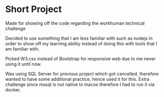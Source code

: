 # Short Project
Made for showing off the code regarding the workhuman technical challenge

Decided to use something that I am less familiar with such as nodejs in order to show off my learning ability instead of doing this with tools that I am familiar with.

Picked W3.css instead of Bootstrap for responsive web due to me never using it until now.

Was using SQL Server for previous project which got cancelled, therefore wanted to have some additional practice, hence used it for this. Extra challenge since mssql is not native to macos therefore I had to run it via docker.
